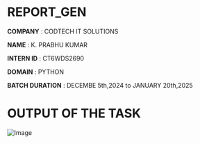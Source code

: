 # REPORT_GEN

**COMPANY** : CODTECH IT SOLUTIONS

**NAME** : K. PRABHU KUMAR

**INTERN ID** : CT6WDS2690

**DOMAIN** : PYTHON

**BATCH DURATION** : DECEMBE 5th,2024 to JANUARY 20th,2025

# OUTPUT OF THE TASK

![Image](https://github.com/user-attachments/assets/0a89862c-bf3b-4325-84ee-ac231b1e9d44)
